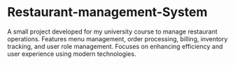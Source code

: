 # Restaurant-management-System
A small project developed for my university course to manage restaurant operations. Features menu management, order processing, billing, inventory tracking, and user role management. Focuses on enhancing efficiency and user experience using modern technologies.
